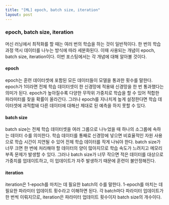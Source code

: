```yaml
---
title: "[ML] epoch, batch size, iteration"
layout: post
---
```


### epoch, batch size, iteration

머신 러닝에서 최적화를 할 때는 여러 번의 학습을 하는 것이 일반적이다. 한 번의 학습 과정 역시 데이터를 나누는 방식에 따라 세분화된다. 이때 사용되는 개념이 epoch, batch size, iteration이다. 이번 포스팅에서는 각 개념에 대해 알아볼 것이다.


#### epoch

epoch는 훈련 데이터셋에 포함된 모든 데이터들이 모델을 통과한 횟수를 말한다. epoch가 1이라면 전체 학습 데이터셋이 한 신경망에 적용돼 신경망을 한 번 통과했다는 의미가 된다. epoch가 높아질수록 다양한 무작위 가중치로 학습을 할 수 있어 적합한 파라미터를 찾을 확률이 올라간다. 그러나 epoch를 지나치게 높게 설정한다면 학습 데이터셋에 과적합돼 다른 데이터에 대해선 제대로 된 예측을 하지 못할 수 있다.

#### batch size

batch size는 전체 학습 데이터셋을 여러 그룹으로 나누었을 때 하나의 소그룹에 속하는 데이터 수를 의미한다. 학습 데이터를 통째로 신경망에 넣으면 비효율적인 자원 사용으로 학습 시간이 지연될 수 있어 전체 학습 데이터를 작게 나눠야 한다. batch size가 너무 크면 한 번에 처리해야 할 데이터의 양이 많아지므로 학습 속도가 느려지고 메모리 부족 문제가 발생할 수 있다. 그러나 batch size가 너무 작으면 적은 데이터를 대상으로 가중치를 업데이트하고, 이 업데이트가 자주 발생하기 때문에 훈련이 불안정해진다.

#### iteration

iteration은 1-epoch를 마치는 데 필요한 batch의 수를 말한다. 1-epoch를 마치는 데 필요한 파라미터 업데이트 횟수라고 이해하면 된다. 각 batch마다 파라미터 업데이트가 한 번씩 이뤄지므로, iteration은 파라미터 업데이트 횟수이자 batch size의 개수이다.
